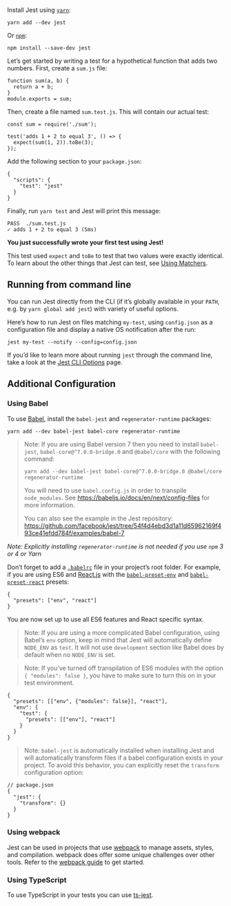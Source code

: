 Install Jest using [`yarn`](https://yarnpkg.com/en/package/jest):

    yarn add --dev jest

Or [`npm`](https://www.npmjs.com/):

    npm install --save-dev jest

Let’s get started by writing a test for a hypothetical function that adds two numbers. First, create a `sum.js` file:

    function sum(a, b) {
      return a + b;
    }
    module.exports = sum;

Then, create a file named `sum.test.js`. This will contain our actual test:

    const sum = require('./sum');

    test('adds 1 + 2 to equal 3', () => {
      expect(sum(1, 2)).toBe(3);
    });

Add the following section to your `package.json`:

    {
      "scripts": {
        "test": "jest"
      }
    }

Finally, run `yarn test` and Jest will print this message:

    PASS  ./sum.test.js
    ✓ adds 1 + 2 to equal 3 (5ms)

**You just successfully wrote your first test using Jest!**

This test used `expect` and `toBe` to test that two values were exactly identical. To learn about the other things that Jest can test, see [Using Matchers](UsingMatchers.md).

## Running from command line

You can run Jest directly from the CLI (if it’s globally available in your `PATH`, e.g. by `yarn global add jest`) with variety of useful options.

Here’s how to run Jest on files matching `my-test`, using `config.json` as a configuration file and display a native OS notification after the run:

    jest my-test --notify --config=config.json

If you’d like to learn more about running `jest` through the command line, take a look at the [Jest CLI Options](CLI.md) page.

## Additional Configuration

### Using Babel

To use [Babel](https://babeljs.io/), install the `babel-jest` and `regenerator-runtime` packages:

    yarn add --dev babel-jest babel-core regenerator-runtime

> Note: If you are using Babel version 7 then you need to install `babel-jest`, `babel-core@^7.0.0-bridge.0` and `@babel/core` with the following command:
>
>     yarn add --dev babel-jest babel-core@^7.0.0-bridge.0 @babel/core regenerator-runtime
>
> You will need to use `babel.config.js` in order to transpile `node_modules`. See https://babeljs.io/docs/en/next/config-files for more information.
>
> You can also see the example in the Jest repository: https://github.com/facebook/jest/tree/54f4d4ebd3d1a11d65962169f493ce41efdd784f/examples/babel-7

_Note: Explicitly installing `regenerator-runtime` is not needed if you use `npm` 3 or 4 or Yarn_

Don’t forget to add a [`.babelrc`](https://babeljs.io/docs/usage/babelrc/) file in your project’s root folder. For example, if you are using ES6 and [React.js](https://facebook.github.io/react/) with the [`babel-preset-env`](https://babeljs.io/docs/plugins/preset-env/) and [`babel-preset-react`](https://babeljs.io/docs/plugins/preset-react/) presets:

    {
      "presets": ["env", "react"]
    }

You are now set up to use all ES6 features and React specific syntax.

> Note: If you are using a more complicated Babel configuration, using Babel’s `env` option, keep in mind that Jest will automatically define `NODE_ENV` as `test`. It will not use `development` section like Babel does by default when no `NODE_ENV` is set.

> Note: If you’ve turned off transpilation of ES6 modules with the option `{ "modules": false }`, you have to make sure to turn this on in your test environment.

    {
      "presets": [["env", {"modules": false}], "react"],
      "env": {
        "test": {
          "presets": [["env"], "react"]
        }
      }
    }

> Note: `babel-jest` is automatically installed when installing Jest and will automatically transform files if a babel configuration exists in your project. To avoid this behavior, you can explicitly reset the `transform` configuration option:

    // package.json
    {
      "jest": {
        "transform": {}
      }
    }

### Using webpack

Jest can be used in projects that use [webpack](https://webpack.github.io/) to manage assets, styles, and compilation. webpack does offer some unique challenges over other tools. Refer to the [webpack guide](Webpack.md) to get started.

### Using TypeScript

To use TypeScript in your tests you can use [ts-jest](https://github.com/kulshekhar/ts-jest).
